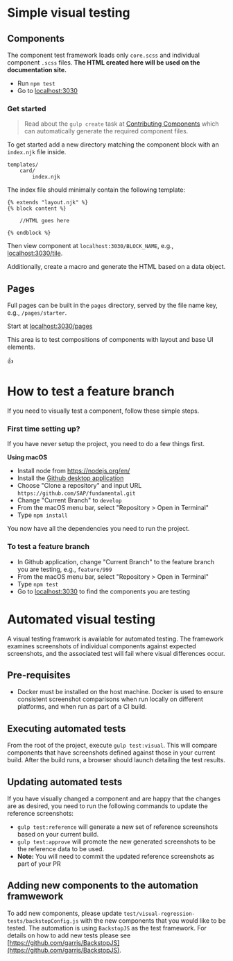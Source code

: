 # Simple visual testing

## Components
The component test framework loads only `core.scss` and individual component `.scss` files. **The HTML created here will be used on the documentation site.**

- Run `npm test`
- Go to [localhost:3030](http://localhost:3030)

### Get started
> Read about the `gulp create` task at [Contributing Components](https://github.com/SAP/fundamental/tree/develop/ops#contributing-components) which can automatically generate the required component files.

To get started add a new directory matching the component block with an `index.njk` file inside.

```
templates/
    card/
        index.njk
```

The index file should minimally contain the following template:

```
{% extends "layout.njk" %}
{% block content %}

    //HTML goes here

{% endblock %}
```

Then view component at `localhost:3030/BLOCK_NAME`, e.g., [localhost:3030/tile](http://localhost:3030/tile).

Additionally, create a macro and generate the HTML based on a data object.

## Pages

Full pages can be built in the `pages` directory, served by the file name key, e.g., `/pages/starter`.

Start at [localhost:3030/pages](http://localhost:3030/pages)

This area is to test compositions of components with layout and base UI elements.

👍

# How to test a feature branch
If you need to visually test a component, follow these simple steps.

### First time setting up?
If you have never setup the project, you need to do a few things first.

**Using macOS**
- Install node from https://nodejs.org/en/
- Install the [Github desktop application](https://desktop.github.com)
- Choose "Clone a repository" and input URL `https://github.com/SAP/fundamental.git`
- Change "Current Branch" to `develop`
- From the macOS menu bar, select "Repository > Open in Terminal"
- Type `npm install`

You now have all the dependencies you need to run the project.

### To test a feature branch
- In Github application, change "Current Branch" to the feature branch you are testing, e.g., `feature/999`
- From the macOS menu bar, select "Repository > Open in Terminal"
- Type `npm test`
- Go to [localhost:3030](http://localhost:3030) to find the components you are testing


# Automated visual testing

A visual testing framwork is available for automated testing.  The framework examines screenshots of individual components against expected screenshots, and the associated test will fail where visual differences occur.

## Pre-requisites

- Docker must be installed on the host machine.  Docker is used to ensure consistent screenshot comparisons when run locally on different platforms, and when run as part of a CI build.

## Executing automated tests

From the root of the project, execute `gulp test:visual`.  This will compare components that have screenshots defined against those in your current build.  After the build runs, a browser should launch detailing the test results.

## Updating automated tests

If you have visually changed a component and are happy that the changes are as desired, you need to run the following commands to update the reference screenshots:

- `gulp test:reference` will generate a new set of reference screenshots based on your current build.
- `gulp test:approve` will promote the new generated screenshots to be the reference data to be used.
- **Note:** You will need to commit the updated reference screenshots as part of your PR

## Adding new components to the automation framwework

To add new components, please update `test/visual-regression-tests/backstopConfig.js` with the new components that you would like to be tested.  The automation is using `BackstopJS` as the test framework.  For details on how to add new tests please see [https://github.com/garris/BackstopJS](https://github.com/garris/BackstopJS).

